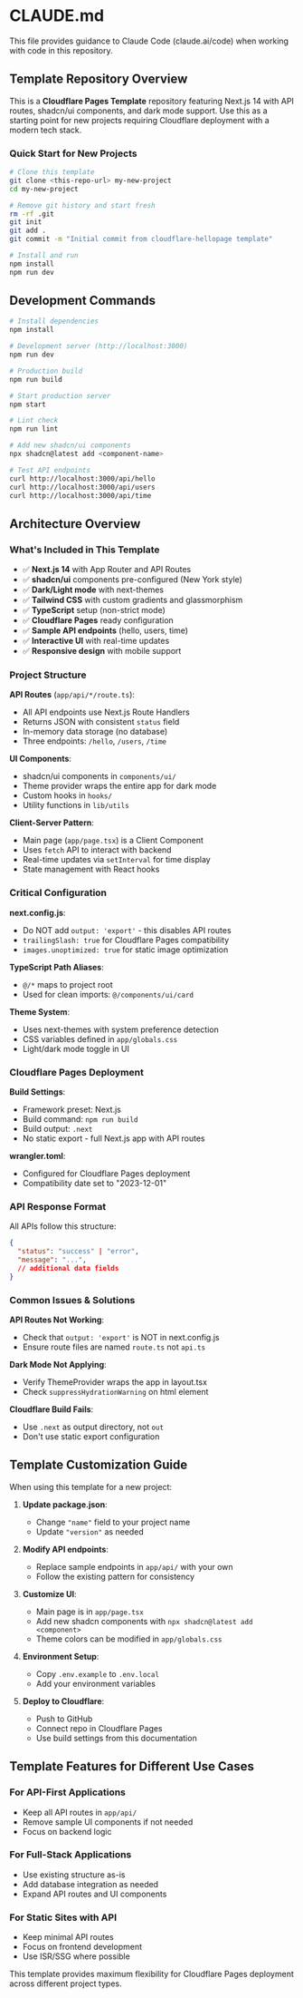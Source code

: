 # CLAUDE.md

This file provides guidance to Claude Code (claude.ai/code) when working with code in this repository.

## Template Repository Overview

This is a **Cloudflare Pages Template** repository featuring Next.js 14 with API routes, shadcn/ui components, and dark mode support. Use this as a starting point for new projects requiring Cloudflare deployment with a modern tech stack.

### Quick Start for New Projects

```bash
# Clone this template
git clone <this-repo-url> my-new-project
cd my-new-project

# Remove git history and start fresh
rm -rf .git
git init
git add .
git commit -m "Initial commit from cloudflare-hellopage template"

# Install and run
npm install
npm run dev
```

## Development Commands

```bash
# Install dependencies
npm install

# Development server (http://localhost:3000)
npm run dev

# Production build
npm run build

# Start production server
npm start

# Lint check
npm run lint

# Add new shadcn/ui components
npx shadcn@latest add <component-name>

# Test API endpoints
curl http://localhost:3000/api/hello
curl http://localhost:3000/api/users
curl http://localhost:3000/api/time
```

## Architecture Overview

### What's Included in This Template

- ✅ **Next.js 14** with App Router and API Routes
- ✅ **shadcn/ui** components pre-configured (New York style)
- ✅ **Dark/Light mode** with next-themes
- ✅ **Tailwind CSS** with custom gradients and glassmorphism
- ✅ **TypeScript** setup (non-strict mode)
- ✅ **Cloudflare Pages** ready configuration
- ✅ **Sample API endpoints** (hello, users, time)
- ✅ **Interactive UI** with real-time updates
- ✅ **Responsive design** with mobile support

### Project Structure

**API Routes** (`app/api/*/route.ts`):
- All API endpoints use Next.js Route Handlers
- Returns JSON with consistent `status` field
- In-memory data storage (no database)
- Three endpoints: `/hello`, `/users`, `/time`

**UI Components**:
- shadcn/ui components in `components/ui/`
- Theme provider wraps the entire app for dark mode
- Custom hooks in `hooks/`
- Utility functions in `lib/utils`

**Client-Server Pattern**:
- Main page (`app/page.tsx`) is a Client Component
- Uses `fetch` API to interact with backend
- Real-time updates via `setInterval` for time display
- State management with React hooks

### Critical Configuration

**next.config.js**:
- Do NOT add `output: 'export'` - this disables API routes
- `trailingSlash: true` for Cloudflare Pages compatibility
- `images.unoptimized: true` for static image optimization

**TypeScript Path Aliases**:
- `@/*` maps to project root
- Used for clean imports: `@/components/ui/card`

**Theme System**:
- Uses next-themes with system preference detection
- CSS variables defined in `app/globals.css`
- Light/dark mode toggle in UI

### Cloudflare Pages Deployment

**Build Settings**:
- Framework preset: Next.js
- Build command: `npm run build`
- Build output: `.next`
- No static export - full Next.js app with API routes

**wrangler.toml**:
- Configured for Cloudflare Pages deployment
- Compatibility date set to "2023-12-01"

### API Response Format

All APIs follow this structure:
```json
{
  "status": "success" | "error",
  "message": "...",
  // additional data fields
}
```

### Common Issues & Solutions

**API Routes Not Working**:
- Check that `output: 'export'` is NOT in next.config.js
- Ensure route files are named `route.ts` not `api.ts`

**Dark Mode Not Applying**:
- Verify ThemeProvider wraps the app in layout.tsx
- Check `suppressHydrationWarning` on html element

**Cloudflare Build Fails**:
- Use `.next` as output directory, not `out`
- Don't use static export configuration

## Template Customization Guide

When using this template for a new project:

1. **Update package.json**:
   - Change `"name"` field to your project name
   - Update `"version"` as needed

2. **Modify API endpoints**:
   - Replace sample endpoints in `app/api/` with your own
   - Follow the existing pattern for consistency

3. **Customize UI**:
   - Main page is in `app/page.tsx`
   - Add new shadcn components with `npx shadcn@latest add <component>`
   - Theme colors can be modified in `app/globals.css`

4. **Environment Setup**:
   - Copy `.env.example` to `.env.local`
   - Add your environment variables

5. **Deploy to Cloudflare**:
   - Push to GitHub
   - Connect repo in Cloudflare Pages
   - Use build settings from this documentation

## Template Features for Different Use Cases

### For API-First Applications
- Keep all API routes in `app/api/`
- Remove sample UI components if not needed
- Focus on backend logic

### For Full-Stack Applications
- Use existing structure as-is
- Add database integration as needed
- Expand API routes and UI components

### For Static Sites with API
- Keep minimal API routes
- Focus on frontend development
- Use ISR/SSG where possible

This template provides maximum flexibility for Cloudflare Pages deployment across different project types.